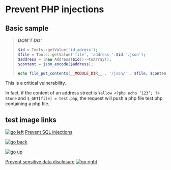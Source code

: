 # Prevent PHP injections

## Basic sample

> ***DON'T DO:***
> ```PHP
> $id = Tools::getValue('id_adress');
> $file = Tools::getValue('file', 'address-'.$id.'.json');
> $address = (new Address($id))->toArray();
> $content = json_encode($address);
>
> echo file_put_contents(__MODULE_DIR__ . '/json/' . $file, $content);
> ```

This is a critical vulnerability.

In fact, if the content of an address street is `Yellow <?php echo ‘123’; ?> Stone` and `$_GET[file] = test.php`, the request will push a php file test.php containing a php file.

## test image links

[![go left](/images/resized/left-arrow-9133251.png)](/security-advisories/kb/sql_injections.html)
[Prevent SQL injections](/sql_injections.md)

[![go back](/images/resized/back-to-menu-arrow-9121722.png)](/security-advisories/kb/index.html)

[![go up](/images/resized/up-arrow-1767592-1502496.png)](#prevent-php-injections)

[Prevent sensitive data disclosure](/sensitive_data_disclosure.md)
[![go right](/images/resized/right-arrow.png)](/security-advisories/kb/sensitive_data_disclosure.html)

